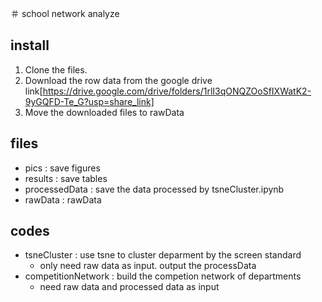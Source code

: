 ＃ school network analyze
## install
1. Clone the files.
2. Download the row data from the google drive link[https://drive.google.com/drive/folders/1rlI3qONQZOoSfIXWatK2-9yGQFD-Te_G?usp=share_link]
3. Move the downloaded files to rawData

## files 
- pics : save figures
- results : save tables
- processedData : save the data processed by tsneCluster.ipynb
- rawData : rawData

## codes
- tsneCluster : use tsne to cluster deparment by the screen standard
  - only need raw data as input. output the processData  
- competitionNetwork : build the competion network of departments
  - need raw data and processed data as input
